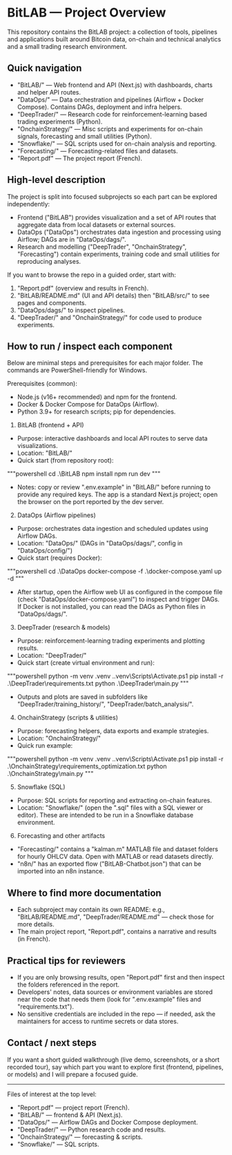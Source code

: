# BitLAB — Project Overview

This repository contains the BitLAB project: a collection of tools, pipelines and applications built around Bitcoin data, on-chain and technical analytics and a small trading research environment.

## Quick navigation

- "BitLAB/" — Web frontend and API (Next.js) with dashboards, charts and helper API routes.
- "DataOps/" — Data orchestration and pipelines (Airflow + Docker Compose). Contains DAGs, deployment and infra helpers.
- "DeepTrader/" — Research code for reinforcement-learning based trading experiments (Python).
- "OnchainStrategy/" — Misc scripts and experiments for on-chain signals, forecasting and small utilities (Python).
- "Snowflake/" — SQL scripts used for on-chain analysis and reporting.
- "Forecasting/" — Forecasting-related files and datasets.
- "Report.pdf" — The project report (French).

## High-level description

The project is split into focused subprojects so each part can be explored independently:

- Frontend ("BitLAB") provides visualization and a set of API routes that aggregate data from local datasets or external sources.
- DataOps ("DataOps") orchestrates data ingestion and processing using Airflow; DAGs are in "DataOps/dags/".
- Research and modelling ("DeepTrader", "OnchainStrategy", "Forecasting") contain experiments, training code and small utilities for reproducing analyses.

If you want to browse the repo in a guided order, start with:
1. "Report.pdf" (overview and results in French).
2. "BitLAB/README.md" (UI and API details) then "BitLAB/src/" to see pages and components.
3. "DataOps/dags/" to inspect pipelines.
4. "DeepTrader/" and "OnchainStrategy/" for code used to produce experiments.

## How to run / inspect each component

Below are minimal steps and prerequisites for each major folder. The commands are PowerShell-friendly for Windows.

Prerequisites (common):
- Node.js (v16+ recommended) and npm for the frontend.
- Docker & Docker Compose for DataOps (Airflow).
- Python 3.9+ for research scripts; pip for dependencies.

1) BitLAB (frontend + API)

- Purpose: interactive dashboards and local API routes to serve data visualizations.
- Location: "BitLAB/"
- Quick start (from repository root):

"""powershell
cd .\BitLAB
npm install
npm run dev
"""

- Notes: copy or review ".env.example" in "BitLAB/" before running to provide any required keys. The app is a standard Next.js project; open the browser on the port reported by the dev server.

2) DataOps (Airflow pipelines)

- Purpose: orchestrates data ingestion and scheduled updates using Airflow DAGs.
- Location: "DataOps/" (DAGs in "DataOps/dags/", config in "DataOps/config/")
- Quick start (requires Docker):

"""powershell
cd .\DataOps
docker-compose -f .\docker-compose.yaml up -d
"""

- After startup, open the Airflow web UI as configured in the compose file (check "DataOps/docker-compose.yaml") to inspect and trigger DAGs. If Docker is not installed, you can read the DAGs as Python files in "DataOps/dags/".

3) DeepTrader (research & models)

- Purpose: reinforcement-learning trading experiments and plotting results.
- Location: "DeepTrader/"
- Quick start (create virtual environment and run):

"""powershell
python -m venv .venv
.\.venv\Scripts\Activate.ps1
pip install -r .\DeepTrader\requirements.txt
python .\DeepTrader\main.py
"""

- Outputs and plots are saved in subfolders like "DeepTrader/training_history/", "DeepTrader/batch_analysis/".

4) OnchainStrategy (scripts & utilities)

- Purpose: forecasting helpers, data exports and example strategies.
- Location: "OnchainStrategy/"
- Quick run example:

"""powershell
python -m venv .venv
.\.venv\Scripts\Activate.ps1
pip install -r .\OnchainStrategy\requirements_optimization.txt
python .\OnchainStrategy\main.py
"""

5) Snowflake (SQL)

- Purpose: SQL scripts for reporting and extracting on-chain features.
- Location: "Snowflake/" (open the ".sql" files with a SQL viewer or editor). These are intended to be run in a Snowflake database environment.

6) Forecasting and other artifacts

- "Forecasting/" contains a "kalman.m" MATLAB file and dataset folders for hourly OHLCV data. Open with MATLAB or read datasets directly.
- "n8n/" has an exported flow ("BitLAB-Chatbot.json") that can be imported into an n8n instance.

## Where to find more documentation

- Each subproject may contain its own README: e.g., "BitLAB/README.md", "DeepTrader/README.md" — check those for more details.
- The main project report, "Report.pdf", contains a narrative and results (in French).

## Practical tips for reviewers

- If you are only browsing results, open "Report.pdf" first and then inspect the folders referenced in the report.
- Developers' notes, data sources or environment variables are stored near the code that needs them (look for ".env.example" files and "requirements.txt").
- No sensitive credentials are included in the repo — if needed, ask the maintainers for access to runtime secrets or data stores.

## Contact / next steps

If you want a short guided walkthrough (live demo, screenshots, or a short recorded tour), say which part you want to explore first (frontend, pipelines, or models) and I will prepare a focused guide.

---

Files of interest at the top level:

- "Report.pdf" — project report (French).
- "BitLAB/" — frontend & API (Next.js).
- "DataOps/" — Airflow DAGs and Docker Compose deployment.
- "DeepTrader/" — Python research code and results.
- "OnchainStrategy/" — forecasting & scripts.
- "Snowflake/" — SQL scripts.

